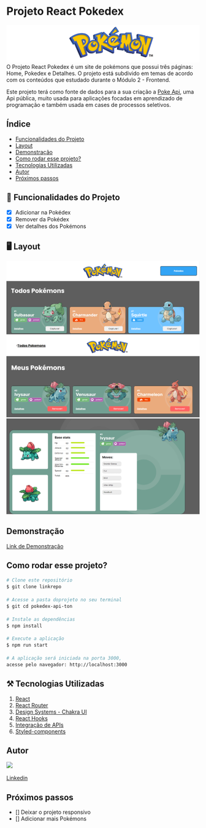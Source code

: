 # **Projeto React Pokedex**
![Pokedex](./pokedex-api-ton/src/assets/Readme/pokemon.png)
O Projeto React Pokedex é um site de pokémons que possui três páginas: Home, Pokedex e Detalhes. O projeto está subdivido em temas de acordo com os conteúdos que estudado durante o Módulo 2 - Frontend.

Este projeto terá como fonte de dados para a sua criação a [Poke Api](https://pokeapi.co/ "Poke Api"), uma Api pública, muito usada para aplicações focadas em aprendizado de programação e também usada em cases de processos seletivos.

## Índice
- <a href="#-funcionalidades">Funcionalidades do Projeto</a>
- <a href="#-layout">Layout</a>
- <a href="#-demonstracao">Demonstração</a>
- <a href="#-rodar">Como rodar esse projeto?</a>
- <a href="#-tecnologias-utilizadas">Tecnologias Utilizadas</a>
- <a href="#-autor">Autor</a>
- <a href="#-proximos-passos">Próximos passos</a>

## 📱 Funcionalidades do Projeto
- [x] Adicionar na Pokédex
- [x] Remover da Pokédex
- [x] Ver detalhes dos Pokémons

## 🖥️ Layout
![pokeList](./pokedex-api-ton/src/assets/Readme/pokeList.png)
![pokedex](./pokedex-api-ton/src/assets/Readme/pokedex.png)
![detalhes](./pokedex-api-ton/src/assets/Readme/detalhes.png)

## Demonstração
[Link de Demonstração](https://projeto-react-apis-pi.vercel.app/)


## Como rodar esse projeto?

```bash
# Clone este repositório
$ git clone linkrepo

# Acesse a pasta doprojeto no seu terminal
$ git cd pokedex-api-ton

# Instale as dependências 
$ npm install

# Execute a aplicação
$ npm run start

# A aplicação será iniciada na porta 3000,
acesse pelo navegador: http://localhost:3000
```

## ⚒️ Tecnologias Utilizadas
1. [React](https://pt-br.reactjs.org/)
2. [React Router](https://reactrouter.com/en/main)
3. [Design Systems - Chakra UI](https://chakra-ui.com/)
4. [React Hooks](https://reactjs.org/docs/hooks-intro.html)
5. [Integração de APIs](https://maplink.global/blog/o-que-e-api/)
6. [Styled-components](https://styled-components.com/)


## Autor

<img style="width:200px" src="https://github.com/Tonzera10.png"/>

[Linkedin](https://www.linkedin.com/in/everton-mello-51b72023a/)

## Próximos passos
- [] Deixar o projeto responsivo
- [] Adicionar mais Pokémons


